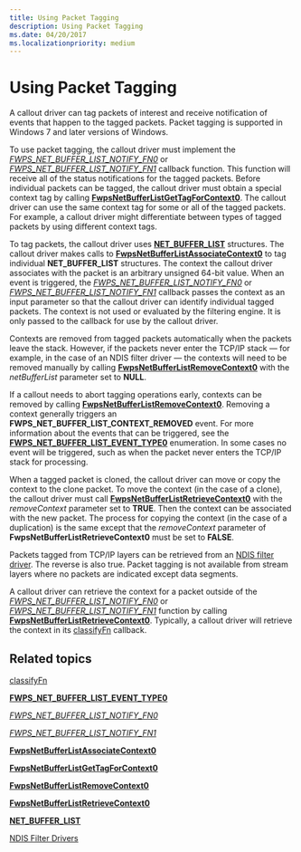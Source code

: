 ```yaml
---
title: Using Packet Tagging
description: Using Packet Tagging
ms.date: 04/20/2017
ms.localizationpriority: medium
---
```


# Using Packet Tagging


A callout driver can tag packets of interest and receive notification of events that happen to the tagged packets. Packet tagging is supported in Windows 7 and later versions of Windows.

To use packet tagging, the callout driver must implement the [*FWPS\_NET\_BUFFER\_LIST\_NOTIFY\_FN0*](/windows-hardware/drivers/ddi/fwpsk/nc-fwpsk-fwps_net_buffer_list_notify_fn0) or [*FWPS\_NET\_BUFFER\_LIST\_NOTIFY\_FN1*](/windows-hardware/drivers/ddi/fwpsk/nc-fwpsk-fwps_net_buffer_list_notify_fn1) callback function. This function will receive all of the status notifications for the tagged packets. Before individual packets can be tagged, the callout driver must obtain a special context tag by calling [**FwpsNetBufferListGetTagForContext0**](/windows-hardware/drivers/ddi/fwpsk/nf-fwpsk-fwpsnetbufferlistgettagforcontext0). The callout driver can use the same context tag for some or all of the tagged packets. For example, a callout driver might differentiate between types of tagged packets by using different context tags.

To tag packets, the callout driver uses [**NET\_BUFFER\_LIST**](/windows-hardware/drivers/ddi/nbl/ns-nbl-net_buffer_list) structures. The callout driver makes calls to [**FwpsNetBufferListAssociateContext0**](/windows-hardware/drivers/ddi/fwpsk/nf-fwpsk-fwpsnetbufferlistassociatecontext0) to tag individual **NET\_BUFFER\_LIST** structures. The context the callout driver associates with the packet is an arbitrary unsigned 64-bit value. When an event is triggered, the [*FWPS\_NET\_BUFFER\_LIST\_NOTIFY\_FN0*](/windows-hardware/drivers/ddi/fwpsk/nc-fwpsk-fwps_net_buffer_list_notify_fn0) or [*FWPS\_NET\_BUFFER\_LIST\_NOTIFY\_FN1*](/windows-hardware/drivers/ddi/fwpsk/nc-fwpsk-fwps_net_buffer_list_notify_fn1) callback passes the context as an input parameter so that the callout driver can identify individual tagged packets. The context is not used or evaluated by the filtering engine. It is only passed to the callback for use by the callout driver.

Contexts are removed from tagged packets automatically when the packets leave the stack. However, if the packets never enter the TCP/IP stack — for example, in the case of an NDIS filter driver — the contexts will need to be removed manually by calling [**FwpsNetBufferListRemoveContext0**](/windows-hardware/drivers/ddi/fwpsk/nf-fwpsk-fwpsnetbufferlistremovecontext0) with the *netBufferList* parameter set to **NULL**.

If a callout needs to abort tagging operations early, contexts can be removed by calling [**FwpsNetBufferListRemoveContext0**](/windows-hardware/drivers/ddi/fwpsk/nf-fwpsk-fwpsnetbufferlistremovecontext0). Removing a context generally triggers an **FWPS\_NET\_BUFFER\_LIST\_CONTEXT\_REMOVED** event. For more information about the events that can be triggered, see the [**FWPS\_NET\_BUFFER\_LIST\_EVENT\_TYPE0**](/windows-hardware/drivers/ddi/fwpsk/ne-fwpsk-fwps_net_buffer_list_event_type0_) enumeration. In some cases no event will be triggered, such as when the packet never enters the TCP/IP stack for processing.

When a tagged packet is cloned, the callout driver can move or copy the context to the clone packet. To move the context (in the case of a clone), the callout driver must call [**FwpsNetBufferListRetrieveContext0**](/windows-hardware/drivers/ddi/fwpsk/nf-fwpsk-fwpsnetbufferlistretrievecontext0) with the *removeContext* parameter set to **TRUE**. Then the context can be associated with the new packet. The process for copying the context (in the case of a duplication) is the same except that the *removeContext* parameter of **FwpsNetBufferListRetrieveContext0** must be set to **FALSE**.

Packets tagged from TCP/IP layers can be retrieved from an [NDIS filter driver](./roadmap-for-developing-ndis-filter-drivers.md). The reverse is also true. Packet tagging is not available from stream layers where no packets are indicated except data segments.

A callout driver can retrieve the context for a packet outside of the [*FWPS\_NET\_BUFFER\_LIST\_NOTIFY\_FN0*](/windows-hardware/drivers/ddi/fwpsk/nc-fwpsk-fwps_net_buffer_list_notify_fn0) or [*FWPS\_NET\_BUFFER\_LIST\_NOTIFY\_FN1*](/windows-hardware/drivers/ddi/fwpsk/nc-fwpsk-fwps_net_buffer_list_notify_fn1) function by calling [**FwpsNetBufferListRetrieveContext0**](/windows-hardware/drivers/ddi/fwpsk/nf-fwpsk-fwpsnetbufferlistretrievecontext0). Typically, a callout driver will retrieve the context in its [classifyFn](/windows-hardware/drivers/ddi/_netvista/) callback.

## Related topics


[classifyFn](/windows-hardware/drivers/ddi/_netvista/)

[**FWPS\_NET\_BUFFER\_LIST\_EVENT\_TYPE0**](/windows-hardware/drivers/ddi/fwpsk/ne-fwpsk-fwps_net_buffer_list_event_type0_)

[*FWPS\_NET\_BUFFER\_LIST\_NOTIFY\_FN0*](/windows-hardware/drivers/ddi/fwpsk/nc-fwpsk-fwps_net_buffer_list_notify_fn0)

[*FWPS\_NET\_BUFFER\_LIST\_NOTIFY\_FN1*](/windows-hardware/drivers/ddi/fwpsk/nc-fwpsk-fwps_net_buffer_list_notify_fn1)

[**FwpsNetBufferListAssociateContext0**](/windows-hardware/drivers/ddi/fwpsk/nf-fwpsk-fwpsnetbufferlistassociatecontext0)

[**FwpsNetBufferListGetTagForContext0**](/windows-hardware/drivers/ddi/fwpsk/nf-fwpsk-fwpsnetbufferlistgettagforcontext0)

[**FwpsNetBufferListRemoveContext0**](/windows-hardware/drivers/ddi/fwpsk/nf-fwpsk-fwpsnetbufferlistremovecontext0)

[**FwpsNetBufferListRetrieveContext0**](/windows-hardware/drivers/ddi/fwpsk/nf-fwpsk-fwpsnetbufferlistretrievecontext0)

[**NET\_BUFFER\_LIST**](/windows-hardware/drivers/ddi/nbl/ns-nbl-net_buffer_list)

[NDIS Filter Drivers](./roadmap-for-developing-ndis-filter-drivers.md)

 

